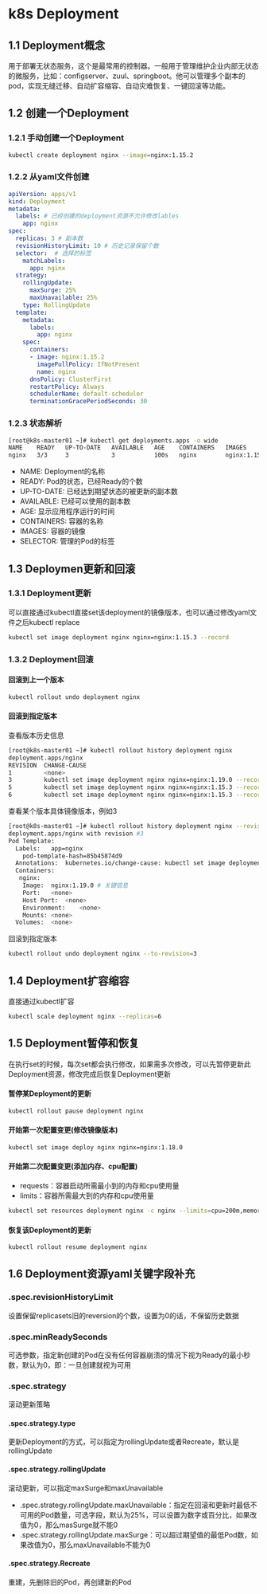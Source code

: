 # k8s Deployment

## 1.1 Deployment概念
用于部署无状态服务，这个是最常用的控制器。一般用于管理维护企业内部无状态的微服务，比如：configserver、zuul、springboot。他可以管理多个副本的pod，实现无缝迁移、自动扩容缩容、自动灾难恢复、一键回滚等功能。
## 1.2 创建一个Deployment
### 1.2.1 手动创建一个Deployment

```bash
kubectl create deployment nginx --image=nginx:1.15.2
```

### 1.2.2 从yaml文件创建

```yaml
apiVersion: apps/v1
kind: Deployment
metadata:
  labels: # 已经创建的deployment资源不允许修改lables
    app: nginx
spec:
  replicas: 3 # 副本数
  revisionHistoryLimit: 10 # 历史记录保留个数
  selector:  # 选择的标签
    matchLabels:
      app: nginx
  strategy:
    rollingUpdate:
      maxSurge: 25%
      maxUnavailable: 25%
    type: RollingUpdate
  template:
    metadata:
      labels:
        app: nginx
    spec:
      containers:
      - image: nginx:1.15.2
        imagePullPolicy: IfNotPresent
        name: nginx
      dnsPolicy: ClusterFirst
      restartPolicy: Always
      schedulerName: default-scheduler
      terminationGracePeriodSeconds: 30
```

### 1.2.3 状态解析

```bash
[root@k8s-master01 ~]# kubectl get deployments.apps -o wide
NAME    READY   UP-TO-DATE   AVAILABLE   AGE    CONTAINERS   IMAGES         SELECTOR
nginx   3/3     3            3           100s   nginx        nginx:1.15.2   app=nginx
```

- NAME: Deployment的名称
- READY: Pod的状态，已经Ready的个数
- UP-TO-DATE: 已经达到期望状态的被更新的副本数
- AVAILABLE: 已经可以使用的副本数
- AGE: 显示应用程序运行的时间
- CONTAINERS: 容器的名称
- IMAGES: 容器的镜像
- SELECTOR: 管理的Pod的标签

## 1.3 Deploymen更新和回滚

### 1.3.1 Deployment更新

可以直接通过kubectl直接set该deployment的镜像版本，也可以通过修改yaml文件之后kubectl replace 

```bash
kubectl set image deployment nginx nginx=nginx:1.15.3 --record
```

### 1.3.2 Deployment回滚

#### 回滚到上一个版本

```bash
kubectl rollout undo deployment nginx
```

#### 回滚到指定版本

查看版本历史信息

```bash
[root@k8s-master01 ~]# kubectl rollout history deployment nginx 
deployment.apps/nginx 
REVISION  CHANGE-CAUSE
1         <none>
3         kubectl set image deployment nginx nginx=nginx:1.19.0 --record=true
5         kubectl set image deployment nginx nginx=nginx:1.15.3 --record=true
6         kubectl set image deployment nginx nginx=nginx:1.15.3 --record=true
```

查看某个版本具体镜像版本，例如3

```bash
[root@k8s-master01 ~]# kubectl rollout history deployment nginx --revision=3
deployment.apps/nginx with revision #3
Pod Template:
  Labels:	app=nginx
	pod-template-hash=85b45874d9
  Annotations:	kubernetes.io/change-cause: kubectl set image deployment nginx nginx=nginx:1.19.0 --record=true
  Containers:
   nginx:
    Image:	nginx:1.19.0 # 关键信息
    Port:	<none>
    Host Port:	<none>
    Environment:	<none>
    Mounts:	<none>
  Volumes:	<none>
```

回滚到指定版本

```bash
kubectl rollout undo deployment nginx --to-revision=3
```

## 1.4 Deployment扩容缩容

直接通过kubectl扩容

```bash
kubectl scale deployment nginx --replicas=6
```

## 1.5 Deployment暂停和恢复
在执行set的时候，每次set都会执行修改，如果需多次修改，可以先暂停更新此Deployment资源，修改完成后恢复Deployment更新

#### 暂停某Deployment的更新

```bash
kubectl rollout pause deployment nginx
```

#### 开始第一次配置变更(修改镜像版本)

```bash
kubectl set image deploy nginx nginx=nginx:1.18.0
```

#### 开始第二次配置变更(添加内存、cpu配置)
- requests：容器启动所需最小到的内存和cpu使用量
- limits：容器所需最大到的内存和cpu使用量

```bash
kubectl set resources deployment nginx -c nginx --limits=cpu=200m,memory=128Mi --requests=cpu=10m,memory=16Mi
```

#### 恢复该Deployment的更新

```bash
kubectl rollout resume deployment nginx
```

## 1.6 Deployment资源yaml关键字段补充

### .spec.revisionHistoryLimit

设置保留replicasets旧的reversion的个数，设置为0的话，不保留历史数据

### .spec.minReadySeconds

可选参数，指定新创建的Pod在没有任何容器崩溃的情况下视为Ready的最小秒数，默认为0，即：一旦创建就视为可用

### .spec.strategy

滚动更新策略

#### .spec.strategy.type

更新Deployment的方式，可以指定为rollingUpdate或者Recreate，默认是rollingUpdate

#### .spec.strategy.rollingUpdate

滚动更新，可以指定maxSurge和maxUnavailable

- .spec.strategy.rollingUpdate.maxUnavailable：指定在回滚和更新时最低不可用的Pod数量，可选字段，默认为25%，可以设置为数字或百分比，如果改值为0，那么masSurge就不能0
- .spec.strategy.rollingUpdate.maxSurge：可以超过期望值的最低Pod数，如果改值为0，那么maxUnavailable不能为0

#### .spec.strategy.Recreate

重建，先删除旧的Pod，再创建新的Pod
